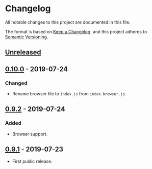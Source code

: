 # Changelog

All notable changes to this project are documented in this file.

The format is based on [Keep a Changelog](https://keepachangelog.com/en/1.0.0/),
and this project adheres to [Semantic Versioning](https://semver.org/spec/v2.0.0.html).

## [Unreleased]

## [0.10.0] - 2019-07-24

### Changed
- Rename browser file to `index.js` from `index.browser.js`.

## [0.9.2] - 2019-07-24

### Added
- Browser support.

## [0.9.1] - 2019-07-23

- First public release.

[Unreleased]: https://github.com/ipregistry/ipregistry-javascript/compare/0.10.0...HEAD
[0.10.0]: https://github.com/ipregistry/ipregistry-javascript/releases/tag/0.10.0
[0.9.2]: https://github.com/ipregistry/ipregistry-javascript/releases/tag/0.9.2
[0.9.1]: https://github.com/ipregistry/ipregistry-javascript/releases/tag/0.9.1
